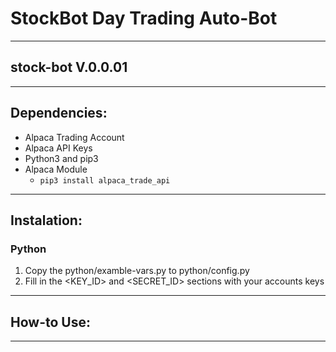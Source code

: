 # StockBot Day Trading Auto-Bot 
---
## stock-bot V.0.0.01
---

## Dependencies:
- Alpaca Trading Account
- Alpaca API Keys
- Python3 and pip3
- Alpaca Module
    - ```pip3 install alpaca_trade_api```
---
## Instalation:
### Python
1. Copy the python/examble-vars.py to python/config.py
1. Fill in the <KEY_ID> and <SECRET_ID> sections with your accounts keys
---
## How-to Use:
---